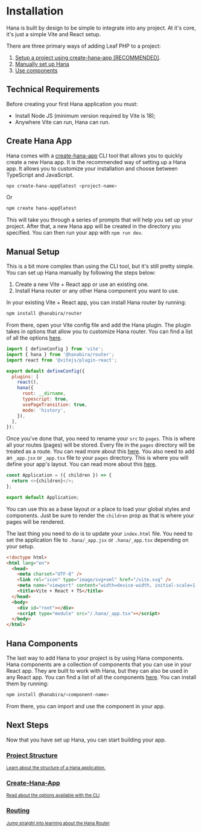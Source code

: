 # Installation

<!-- markdownlint-disable no-inline-html -->

<script setup>
import VideoDocs from '/@theme/components/VideoDocs.vue'
</script>

Hana is built by design to be simple to integrate into any project. At it's core, it's just a simple Vite and React setup.

There are three primary ways of adding Leaf PHP to a project:

1. [Setup a project using create-hana-app [RECOMMENDED]](#create-hana-app).
2. [Manually set up Hana](#manual-setup)
3. [Use components](#hana-components)

## Technical Requirements

Before creating your first Hana application you must:

- Install Node JS (minimum version required by Vite is 18);
- Anywhere Vite can run, Hana can run.

## Create Hana App

Hana comes with a [create-hana-app](/docs/cli/) CLI tool that allows you to quickly create a new Hana app. It is the recommended way of setting up a Hana app. It allows you to customize your installation and choose between TypeScript and JavaScript.

```bash
npx create-hana-app@latest <project-name>
```

Or

```bash
npm create hana-app@latest
```

This will take you through a series of prompts that will help you set up your project. After that, a new Hana app will be created in the directory you specified. You can then run your app with `npm run dev`.

## Manual Setup

This is a bit more complex than using the CLI tool, but it's still pretty simple. You can set up Hana manually by following the steps below:

1. Create a new Vite + React app or use an existing one.
2. Install Hana router or any other Hana component you want to use.

In your existing Vite + React app, you can install Hana router by running:

```bash
npm install @hanabira/router
```

From there, open your Vite config file and add the Hana plugin. The plugin takes in options that allow you to customize Hana router. You can find a list of all the options [here](/docs/routing/config).

```js
import { defineConfig } from 'vite';
import { hana } from '@hanabira/router';
import react from '@vitejs/plugin-react';

export default defineConfig({
  plugins: [
    react(),
    hana({
      root: __dirname,
      typescript: true,
      usePageTransition: true,
      mode: 'history',
    }),
  ],
});
```

Once you've done that, you need to rename your `src` to `pages`. This is where all your routes (pages) will be stored. Every file in the `pages` directory will be treated as a route. You can read more about this [here](/docs/routing/). You also need to add an `_app.jsx` or `_app.tsx` file to your `pages` directory. This is where you will define your app's layout. You can read more about this [here](/docs/routing/).

```js
const Application = ({ children }) => {
  return <>{children}</>;
};

export default Application;
```

You can use this as a base layout or a place to load your global styles and components. Just be sure to render the `children` prop as that is where your pages will be rendered.

The last thing you need to do is to update your `index.html` file. You need to set the application file to `.hana/_app.jsx` or `.hana/_app.tsx` depending on your setup.

```html
<!doctype html>
<html lang="en">
  <head>
    <meta charset="UTF-8" />
    <link rel="icon" type="image/svg+xml" href="/vite.svg" />
    <meta name="viewport" content="width=device-width, initial-scale=1.0" />
    <title>Vite + React + TS</title>
  </head>
  <body>
    <div id="root"></div>
    <script type="module" src="/.hana/_app.tsx"></script>
  </body>
</html>
```

## Hana Components

The last way to add Hana to your project is by using Hana components. Hana components are a collection of components that you can use in your React app. They are built to work with Hana, but they can also be used in any React app. You can find a list of all the components [here](/docs/). You can install them by running:

```bash
npm install @hanabira/<component-name>
```

From there, you can import and use the component in your app.

## Next Steps

Now that you have set up Hana, you can start building your app.

<div class="vt-box-container next-steps">
  <a class="vt-box" href="/docs/introduction/structure">
    <h3 class="next-steps-link">Project Structure</h3>
    <small class="next-steps-caption">Learn about the structure of a Hana application.</small>
  </a>
  <a class="vt-box" href="/docs/cli">
    <h3 class="next-steps-link">Create-Hana-App</h3>
    <small class="next-steps-caption">Read about the options available with the CLI</small>
  </a>
  <a class="vt-box" href="/docs/routing/">
    <h3 class="next-steps-link">Routing</h3>
    <small class="next-steps-caption">Jump straight into learning about the Hana Router</small>
  </a>
</div>
